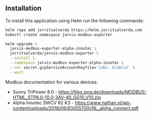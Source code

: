 ## Installation

To install this application using Helm run the following commands: 

```bash
helm repo add jorritsalverda https://helm.jorritsalverda.com
kubectl create namespace jarvis-modbus-exporter

helm upgrade \
  jarvis-modbus-exporter-alpha-innotec \
  jorritsalverda/jarvis-modbus-exporter \
  --install \
  --namespace jarvis-modbus-exporter-alpha-innotec \
  --set secret.gcpServiceAccountKeyfile='{abc: blabla}' \
  --wait
```

Modbus documentation for various devices:

* Sunny TriPower 8.0 - https://files.sma.de/downloads/MODBUS-HTML_STP8.0-10.0-3AV-40_GG10_V10.zip
* Alpha Innotec SWCV 92 K3 - https://www.nathan.nl/wp-content/uploads/2018/06/83055700cNL_alpha_connect.pdf